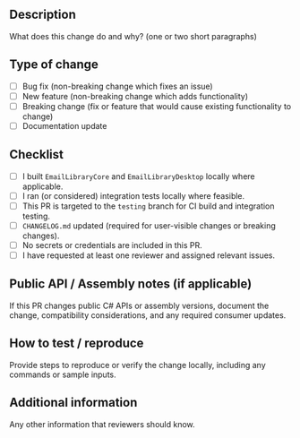 <!-- Pull Request Template -->

<!-- Title: short summary + issue number (optional) -->

## Description

What does this change do and why? (one or two short paragraphs)

## Type of change
- [ ] Bug fix (non-breaking change which fixes an issue)
- [ ] New feature (non-breaking change which adds functionality)
- [ ] Breaking change (fix or feature that would cause existing functionality to change)
- [ ] Documentation update

## Checklist
- [ ] I built `EmailLibraryCore` and `EmailLibraryDesktop` locally where applicable.
- [ ] I ran (or considered) integration tests locally where feasible.
- [ ] This PR is targeted to the `testing` branch for CI build and integration testing.
- [ ] `CHANGELOG.md` updated (required for user-visible changes or breaking changes).
- [ ] No secrets or credentials are included in this PR.
- [ ] I have requested at least one reviewer and assigned relevant issues.

## Public API / Assembly notes (if applicable)
If this PR changes public C# APIs or assembly versions, document the change, compatibility considerations, and any required consumer updates.

## How to test / reproduce
Provide steps to reproduce or verify the change locally, including any commands or sample inputs.

## Additional information
Any other information that reviewers should know.
